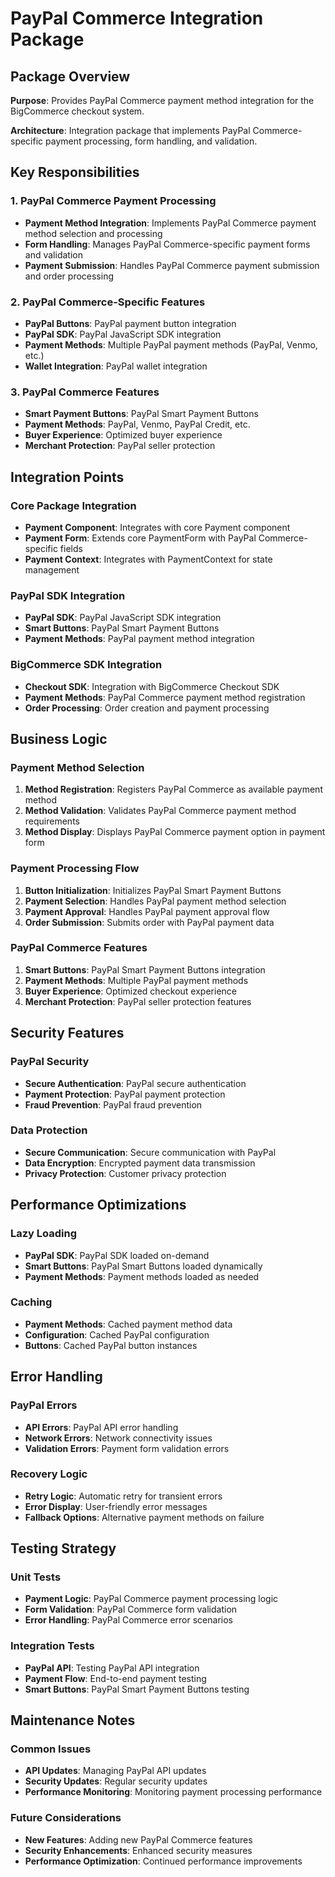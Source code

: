 # PayPal Commerce Integration Package

## Package Overview

**Purpose**: Provides PayPal Commerce payment method integration for the BigCommerce checkout system.

**Architecture**: Integration package that implements PayPal Commerce-specific payment processing, form handling, and validation.

## Key Responsibilities

### 1. PayPal Commerce Payment Processing
- **Payment Method Integration**: Implements PayPal Commerce payment method selection and processing
- **Form Handling**: Manages PayPal Commerce-specific payment forms and validation
- **Payment Submission**: Handles PayPal Commerce payment submission and order processing

### 2. PayPal Commerce-Specific Features
- **PayPal Buttons**: PayPal payment button integration
- **PayPal SDK**: PayPal JavaScript SDK integration
- **Payment Methods**: Multiple PayPal payment methods (PayPal, Venmo, etc.)
- **Wallet Integration**: PayPal wallet integration

### 3. PayPal Commerce Features
- **Smart Payment Buttons**: PayPal Smart Payment Buttons
- **Payment Methods**: PayPal, Venmo, PayPal Credit, etc.
- **Buyer Experience**: Optimized buyer experience
- **Merchant Protection**: PayPal seller protection

## Integration Points

### Core Package Integration
- **Payment Component**: Integrates with core Payment component
- **Payment Form**: Extends core PaymentForm with PayPal Commerce-specific fields
- **Payment Context**: Integrates with PaymentContext for state management

### PayPal SDK Integration
- **PayPal SDK**: PayPal JavaScript SDK integration
- **Smart Buttons**: PayPal Smart Payment Buttons
- **Payment Methods**: PayPal payment method integration

### BigCommerce SDK Integration
- **Checkout SDK**: Integration with BigCommerce Checkout SDK
- **Payment Methods**: PayPal Commerce payment method registration
- **Order Processing**: Order creation and payment processing

## Business Logic

### Payment Method Selection
1. **Method Registration**: Registers PayPal Commerce as available payment method
2. **Method Validation**: Validates PayPal Commerce payment method requirements
3. **Method Display**: Displays PayPal Commerce payment option in payment form

### Payment Processing Flow
1. **Button Initialization**: Initializes PayPal Smart Payment Buttons
2. **Payment Selection**: Handles PayPal payment method selection
3. **Payment Approval**: Handles PayPal payment approval flow
4. **Order Submission**: Submits order with PayPal payment data

### PayPal Commerce Features
1. **Smart Buttons**: PayPal Smart Payment Buttons integration
2. **Payment Methods**: Multiple PayPal payment methods
3. **Buyer Experience**: Optimized checkout experience
4. **Merchant Protection**: PayPal seller protection features

## Security Features

### PayPal Security
- **Secure Authentication**: PayPal secure authentication
- **Payment Protection**: PayPal payment protection
- **Fraud Prevention**: PayPal fraud prevention

### Data Protection
- **Secure Communication**: Secure communication with PayPal
- **Data Encryption**: Encrypted payment data transmission
- **Privacy Protection**: Customer privacy protection

## Performance Optimizations

### Lazy Loading
- **PayPal SDK**: PayPal SDK loaded on-demand
- **Smart Buttons**: PayPal Smart Buttons loaded dynamically
- **Payment Methods**: Payment methods loaded as needed

### Caching
- **Payment Methods**: Cached payment method data
- **Configuration**: Cached PayPal configuration
- **Buttons**: Cached PayPal button instances

## Error Handling

### PayPal Errors
- **API Errors**: PayPal API error handling
- **Network Errors**: Network connectivity issues
- **Validation Errors**: Payment form validation errors

### Recovery Logic
- **Retry Logic**: Automatic retry for transient errors
- **Error Display**: User-friendly error messages
- **Fallback Options**: Alternative payment methods on failure

## Testing Strategy

### Unit Tests
- **Payment Logic**: PayPal Commerce payment processing logic
- **Form Validation**: PayPal Commerce form validation
- **Error Handling**: PayPal Commerce error scenarios

### Integration Tests
- **PayPal API**: Testing PayPal API integration
- **Payment Flow**: End-to-end payment testing
- **Smart Buttons**: PayPal Smart Payment Buttons testing

## Maintenance Notes

### Common Issues
- **API Updates**: Managing PayPal API updates
- **Security Updates**: Regular security updates
- **Performance Monitoring**: Monitoring payment processing performance

### Future Considerations
- **New Features**: Adding new PayPal Commerce features
- **Security Enhancements**: Enhanced security measures
- **Performance Optimization**: Continued performance improvements
